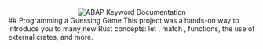 <div align="center">
    <img src="./img/" alt="ABAP Keyword Documentation" >
  </a>
</div>
## Programming a Guessing Game
This project was a hands-on way to introduce you to many new Rust concepts: let , match , functions, the use of external crates, and more.
